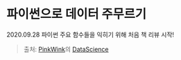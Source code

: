 
# 파이썬으로 데이터 주무르기
2020.09.28 파이썬 주요 함수들을 익히기 위해 처음 책 리뷰 시작!

> 출처: [PinkWink](https://pinkwink.kr/, "PinkWink의 블로그")의 [DataScience](https://github.com/PinkWink/DataScience)
